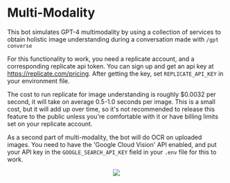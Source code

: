 # Multi-Modality

This bot simulates GPT-4 multimodality by using a collection of services to obtain holistic image understanding during a conversation made with `/gpt converse`

For this functionality to work, you need a replicate account, and a corresponding replicate api token. You can sign up and get an api key at https://replicate.com/pricing. After getting the key, set `REPLICATE_API_KEY` in your environment file.

The cost to run replicate for image understanding is roughly $0.0032 per second, it will take on average 0.5-1.0 seconds per image. This is a small cost, but it will add up over time, so it's not recommended to release this feature to the public unless you're comfortable with it or have billing limits set on your replicate account.

As a second part of multi-modality, the bot will do OCR on uploaded images. You need to have the 'Google Cloud Vision' API enabled, and put your API key in the `GOOGLE_SEARCH_API_KEY` field in your `.env` file for this to work.

<p align="center">
  <img src="https://i.imgur.com/LgJ58Ak.png"/>
</p>
